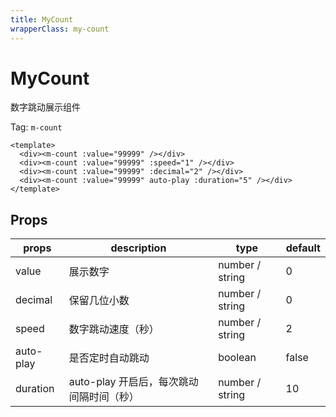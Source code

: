 ```yaml
---
title: MyCount
wrapperClass: my-count
---
```


# MyCount

数字跳动展示组件

Tag: `m-count`

```vue demo
<template>
  <div><m-count :value="99999" /></div>
  <div><m-count :value="99999" :speed="1" /></div>
  <div><m-count :value="99999" :decimal="2" /></div>
  <div><m-count :value="99999" auto-play :duration="5" /></div>
</template>
```

## Props

| props     | description                              | type            | default |
| --------- | ---------------------------------------- | --------------- | ------- |
| value     | 展示数字                                 | number / string | 0       |
| decimal   | 保留几位小数                             | number / string | 0       |
| speed     | 数字跳动速度（秒）                       | number / string | 2       |
| auto-play | 是否定时自动跳动                         | boolean         | false   |
| duration  | auto-play 开启后，每次跳动间隔时间（秒） | number / string | 10      |
